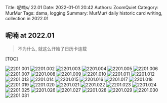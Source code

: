 Title: 呢喃s/ 22.01
Date: 2022-01-01 20:42
Authors: ZoomQuiet
Category: MurMur
Tags: dama, logging
Summary: MurMur/ daily historic card writing, collection in 2022.01


## 呢喃 at 2022.01
> 不为什么, 就这么开始了日历卡连载

[TOC]


![2201.001](https://ipic.zoomquiet.top/2022-08-18-zq42-today-card-2201.001.jpeg)
![2201.002](https://ipic.zoomquiet.top/2022-08-18-zq42-today-card-2201.002.jpeg)
![2201.003](https://ipic.zoomquiet.top/2022-08-18-zq42-today-card-2201.003.jpeg)
![2201.004](https://ipic.zoomquiet.top/2022-08-18-zq42-today-card-2201.004.jpeg)
![2201.005](https://ipic.zoomquiet.top/2022-08-18-zq42-today-card-2201.005.jpeg)
![2201.006](https://ipic.zoomquiet.top/2022-08-18-zq42-today-card-2201.006.jpeg)
![2201.007](https://ipic.zoomquiet.top/2022-08-18-zq42-today-card-2201.007.jpeg)
![2201.008](https://ipic.zoomquiet.top/2022-08-18-zq42-today-card-2201.008.jpeg)
![2201.009](https://ipic.zoomquiet.top/2022-08-18-zq42-today-card-2201.009.jpeg)
![2201.010](https://ipic.zoomquiet.top/2022-08-18-zq42-today-card-2201.010.jpeg)
![2201.011](https://ipic.zoomquiet.top/2022-08-18-zq42-today-card-2201.011.jpeg)
![2201.012](https://ipic.zoomquiet.top/2022-08-18-zq42-today-card-2201.012.jpeg)
![2201.013](https://ipic.zoomquiet.top/2022-08-18-zq42-today-card-2201.013.jpeg)
![2201.014](https://ipic.zoomquiet.top/2022-08-18-zq42-today-card-2201.014.jpeg)
![2201.015](https://ipic.zoomquiet.top/2022-08-18-zq42-today-card-2201.015.jpeg)
![2201.016](https://ipic.zoomquiet.top/2022-08-18-zq42-today-card-2201.016.jpeg)
![2201.017](https://ipic.zoomquiet.top/2022-08-18-zq42-today-card-2201.017.jpeg)
![2201.018](https://ipic.zoomquiet.top/2022-08-18-zq42-today-card-2201.018.jpeg)
![2201.019](https://ipic.zoomquiet.top/2022-08-18-zq42-today-card-2201.019.jpeg)
![2201.020](https://ipic.zoomquiet.top/2022-08-18-zq42-today-card-2201.020.jpeg)
![2201.021](https://ipic.zoomquiet.top/2022-08-18-zq42-today-card-2201.021.jpeg)
![2201.022](https://ipic.zoomquiet.top/2022-08-18-zq42-today-card-2201.022.jpeg)
![2201.023](https://ipic.zoomquiet.top/2022-08-18-zq42-today-card-2201.023.jpeg)
![2201.024](https://ipic.zoomquiet.top/2022-08-18-zq42-today-card-2201.024.jpeg)
![2201.025](https://ipic.zoomquiet.top/2022-08-18-zq42-today-card-2201.025.jpeg)
![2201.026](https://ipic.zoomquiet.top/2022-08-18-zq42-today-card-2201.026.jpeg)
![2201.027](https://ipic.zoomquiet.top/2022-08-18-zq42-today-card-2201.027.jpeg)
![2201.028](https://ipic.zoomquiet.top/2022-08-18-zq42-today-card-2201.028.jpeg)
![2201.029](https://ipic.zoomquiet.top/2022-08-18-zq42-today-card-2201.029.jpeg)
![2201.030](https://ipic.zoomquiet.top/2022-08-18-zq42-today-card-2201.030.jpeg)
![2201.031](https://ipic.zoomquiet.top/2022-08-18-zq42-today-card-2201.031.jpeg)




